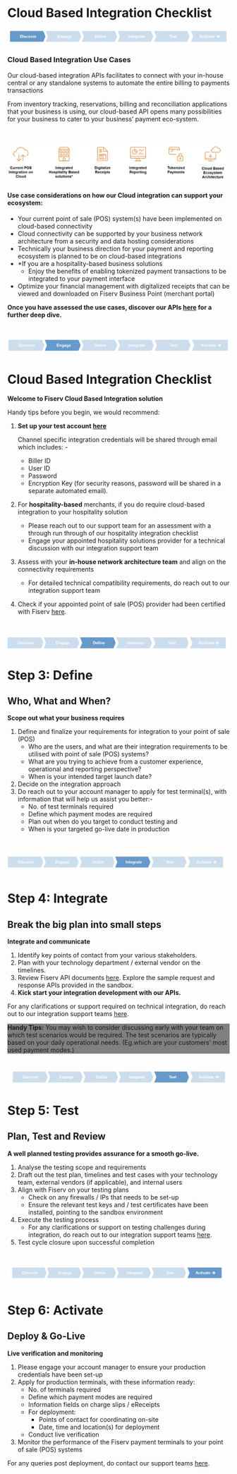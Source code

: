 # Cloud Based Integration Checklist

![pos3 logo](https://raw.githubusercontent.com/Fiserv/acceptance-solutions-apac/develop/assets/images/pos3.jpg "pos3 logo")

### Cloud Based Integration Use Cases

Our cloud-based integration APIs facilitates to connect with your in-house central or any standalone systems to automate the entire billing to payments transactions

From inventory tracking, reservations, billing and reconciliation applications that your business is using, our cloud-based API opens many possibilities for your business to cater to your business’ payment eco-system.

<BR/>

![pos4 logo](https://raw.githubusercontent.com/Fiserv/acceptance-solutions-apac/develop/assets/images/pos4.jpg "pos4 logo")

#### Use case considerations on how our Cloud integration can support your ecosystem:

 - Your current point of sale (POS) system(s) have been implemented on cloud-based connectivity
 - Cloud connectivity can be supported by your business network architecture from a security and data hosting considerations
 - Technically your business direction for your payment and reporting ecosystem is planned to be on cloud-based integrations
 - *If you are a hospitality-based business solutions
   - Enjoy the benefits of enabling tokenized payment transactions to be integrated to your payment interface
 - Optimize your financial management with digitalized receipts that can be viewed and downloaded on Fiserv Business Point (merchant portal)

<B>Once you have assessed the use cases, discover our APIs [here](./?path=docs/CloudPOI.md&branch=develop) for a further deep dive. </B>

<BR/>

![pos5 logo](https://raw.githubusercontent.com/Fiserv/acceptance-solutions-apac/develop/assets/images/pos5.jpg "pos5 logo") 

# Cloud Based Integration Checklist

<B>Welcome to Fiserv Cloud Based Integration solution</B><BR/>

Handy tips before you begin, we would recommend:

1. <B>Set up your test account [here](./?path=docs/introduction/contact-us.md&branch=develop)</B>
    
    Channel specific integration credentials will be shared through email which includes: -
     - Biller ID
     - User ID
     - Password
     - Encryption Key (for security reasons, password will be shared in a separate automated email).
2. For <B>hospitality-based</B> merchants, if you do require cloud-based integration to your hospitality solution
     - Please reach out to our support team for an assessment with a through run through of our hospitality integration checklist
     - Engage your appointed hospitality solutions provider for a technical discussion with our integration support team
3. Assess with your <B>in-house network architecture team</B> and align on the connectivity requirements
    - For detailed technical compatibility requirements, do reach out to our integration support team
4. Check if your appointed point of sale (POS) provider had been certified with Fiserv [here](./?path=docs/CloudPOI.md&branch=develop).

<BR/>

![pos6 logo](https://raw.githubusercontent.com/Fiserv/acceptance-solutions-apac/develop/assets/images/pos6.jpg "pos6 logo") 


# Step 3: Define
## Who, What and When?

<B>Scope out what your business requires</B>

1. Define and finalize your requirements for integration to your point of sale (POS)
   - Who are the users, and what are their integration requirements to be utilised with point of sale (POS) systems?
   - What are you trying to achieve from a customer experience, operational and reporting perspective?
   - When is your intended target launch date?
2. Decide on the integration approach
3. Do reach out to your account manager to apply for test terminal(s), with information that will help us assist you better:-
   - No. of test terminals required
   - Define which payment modes are required
   - Plan out when do you target to conduct testing and 
   - When is your targeted go-live date in production

<BR/>

![pos7 logo](https://raw.githubusercontent.com/Fiserv/acceptance-solutions-apac/develop/assets/images/pos7.jpg "pos7 logo") 

# Step 4: Integrate
## Break the big plan into small steps

<B>Integrate and communicate</B>

1. Identify key points of contact from your various stakeholders.
2. Plan with your technology department / external vendor on the timelines.
3. Review Fiserv API documents [here]( ./?path=docs/CloudPOI.md&branch=develop). Explore the sample request and response APIs provided in the sandbox.
4. <B> Kick start your integration development with our APIs. </B>

For any clarifications or support required on technical integration, do reach out to our integration support teams [here](./?path=docs/introduction/contact-us.md&branch=develop).


<div style="background-color:grey;"> <B>Handy Tips:</B> You may wish to consider discussing early with your team on which test scenarios would be required. 
The test scenarios are typically based on your daily operational needs. (Eg.which are your customers’ most used payment modes.) </div>

<BR/>

![pos8 logo](https://raw.githubusercontent.com/Fiserv/acceptance-solutions-apac/develop/assets/images/pos8.jpg "pos8 logo") 


# Step 5: Test
## Plan, Test and Review

<B>A well planned testing provides assurance for a smooth go-live.</B>

1. Analyse the testing scope and requirements
2. Draft out the test plan, timelines and test cases with your technology team, external vendors (if applicable), and internal users
3. Align with Fiserv on your testing plans
   - Check on any firewalls / IPs that needs to be set-up
   - Ensure the relevant test keys and / test certificates have been installed, pointing to the sandbox environment
4. Execute the testing process
    - For any clarifications or support on testing challenges during integration, do reach out to our integration support teams [here](./?path=docs/introduction/contact-us.md&branch=develop).
4. Test cycle closure upon successful completion

<BR/>

![pos9 logo](https://raw.githubusercontent.com/Fiserv/acceptance-solutions-apac/develop/assets/images/pos9.jpg "pos9 logo") 

# Step 6: Activate
## Deploy & Go-Live

<B>Live verification and monitoring</B>

1. Please engage your account manager to ensure your production credentials have been set-up
2. Apply for production terminals, with these information ready:
   - No. of terminals required
   - Define which payment modes are required
   - Information fields on charge slips / eReceipts
   - For deployment:
     - Points of contact for coordinating on-site
     - Date, time and location(s) for deployment
   - Conduct live verification
3. Monitor the performance of the Fiserv payment terminals to your point of sale (POS) systems

For any queries post deployment, do contact our support teams [here](./?path=docs/introduction/contact-us.md&branch=develop).